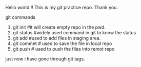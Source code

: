 Hello world !!
This is my git practice repo.
Thank you.

git commands
1. git init #it will create empty repo in the pwd.
2. git status #widely used command in git to know the status
3. git add #used to add files in staging area.
4. git commet # used to save the file in local repo
5. git push # used to push the files into remot repo

just now i have gone through git tags.


